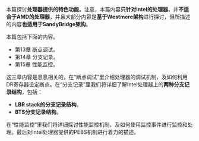本篇探讨**处理器提供的特色功能**。注意，本篇内容**只针对Intel的处理器**，并**不适合于AMD的处理器**，并且大部分内容是**基于Westmere架构**进行探讨，但所描述的内容**也适用于SandyBridge架构**。

本篇包括下面的内容。

- 第13章 断点调试。
- 第14章 分支记录。
- 第15章 性能监控。

这三章内容是息息相关的，在“断点调试”里介绍处理器的调试机制，及如何利用DR寄存器设定断点。在“分支记录”里我们将详细了解Intel处理器上的**两种分支记录结构**，包括：

- **LBR stack的分支记录结构**。
- **BTS分支记录结构**。

在“性能监控”里我们将详细探讨性能监控机制，及如何使用监控事件进行监控和处理。最后对Intel处理器提供的PEBS机制进行着力的描述。